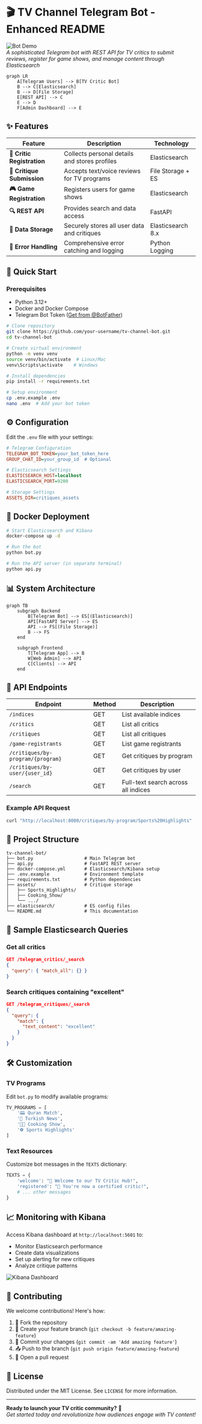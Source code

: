 # 🎬 TV Channel Telegram Bot - Enhanced README

![Bot Demo](https://via.placeholder.com/1200x500?text=TV+Critic+Hub+Interface+Showcase)  
*A sophisticated Telegram bot with REST API for TV critics to submit reviews, register for game shows, and manage content through Elasticsearch*

```mermaid
graph LR
    A[Telegram Users] --> B[TV Critic Bot]
    B --> C[Elasticsearch]
    B --> D[File Storage]
    E[REST API] --> C
    E --> D
    F[Admin Dashboard] --> E
```

## ✨ Features

| Feature | Description | Technology |
|---------|-------------|------------|
| **🧑 Critic Registration** | Collects personal details and stores profiles | Elasticsearch |
| **📝 Critique Submission** | Accepts text/voice reviews for TV programs | File Storage + ES |
| **🎮 Game Registration** | Registers users for game shows | Elasticsearch |
| **🔍 REST API** | Provides search and data access | FastAPI |
| **💾 Data Storage** | Securely stores all user data and critiques | Elasticsearch 8.x |
| **🚨 Error Handling** | Comprehensive error catching and logging | Python Logging |

## 🚀 Quick Start

### Prerequisites
- Python 3.12+
- Docker and Docker Compose
- Telegram Bot Token ([Get from @BotFather](https://core.telegram.org/bots#6-botfather))

```bash
# Clone repository
git clone https://github.com/your-username/tv-channel-bot.git
cd tv-channel-bot

# Create virtual environment
python -m venv venv
source venv/bin/activate  # Linux/Mac
venv\Scripts\activate    # Windows

# Install dependencies
pip install -r requirements.txt

# Setup environment
cp .env.example .env
nano .env  # Add your bot token
```

## ⚙️ Configuration

Edit the `.env` file with your settings:

```ini
# Telegram Configuration
TELEGRAM_BOT_TOKEN=your_bot_token_here
GROUP_CHAT_ID=your_group_id  # Optional

# Elasticsearch Settings
ELASTICSEARCH_HOST=localhost
ELASTICSEARCH_PORT=9200

# Storage Settings
ASSETS_DIR=critiques_assets
```

## 🐳 Docker Deployment

```bash
# Start Elasticsearch and Kibana
docker-compose up -d

# Run the bot
python bot.py

# Run the API server (in separate terminal)
python api.py
```

## 📊 System Architecture

```mermaid
graph TB
    subgraph Backend
        B[Telegram Bot] --> ES[(Elasticsearch)]
        API[FastAPI Server] --> ES
        API --> FS[(File Storage)]
        B --> FS
    end
    
    subgraph Frontend
        T[Telegram App] --> B
        W[Web Admin] --> API
        C[Clients] --> API
    end
```

## 📡 API Endpoints

| Endpoint | Method | Description |
|----------|--------|-------------|
| `/indices` | GET | List available indices |
| `/critics` | GET | List all critics |
| `/critiques` | GET | List all critiques |
| `/game-registrants` | GET | List game registrants |
| `/critiques/by-program/{program}` | GET | Get critiques by program |
| `/critiques/by-user/{user_id}` | GET | Get critiques by user |
| `/search` | GET | Full-text search across all indices |

### Example API Request
```bash
curl "http://localhost:8000/critiques/by-program/Sports%20Highlights"
```

## 📁 Project Structure

```
tv-channel-bot/
├── bot.py                   # Main Telegram bot
├── api.py                   # FastAPI REST server
├── docker-compose.yml       # Elasticsearch/Kibana setup
├── .env.example             # Environment template
├── requirements.txt         # Python dependencies
├── assets/                  # Critique storage
│   ├── Sports_Highlights/
│   ├── Cooking_Show/
│   └── .../
├── elasticsearch/           # ES config files
└── README.md                # This documentation
```

## 🧪 Sample Elasticsearch Queries

### Get all critics
```json
GET /telegram_critics/_search
{
  "query": { "match_all": {} }
}
```

### Search critiques containing "excellent"
```json
GET /telegram_critiques/_search
{
  "query": {
    "match": {
      "text_content": "excellent"
    }
  }
}
```

## 🛠️ Customization

### TV Programs
Edit `bot.py` to modify available programs:
```python
TV_PROGRAMS = [
    '🕮 Quran Match', 
    '📰 Turkish News', 
    '👨‍🍳 Cooking Show', 
    '⚽ Sports Highlights'
]
```

### Text Resources
Customize bot messages in the `TEXTS` dictionary:
```python
TEXTS = {
    'welcome': "🌟 Welcome to our TV Critic Hub!",
    'registered': "🎉 You're now a certified critic!",
    # ... other messages
}
```

## 📈 Monitoring with Kibana

Access Kibana dashboard at `http://localhost:5601` to:

- Monitor Elasticsearch performance
- Create data visualizations
- Set up alerting for new critiques
- Analyze critique patterns

![Kibana Dashboard](https://via.placeholder.com/800x400?text=Kibana+Monitoring+Dashboard)

## 🤝 Contributing

We welcome contributions! Here's how:

1. 🍴 Fork the repository
2. 🌿 Create your feature branch (`git checkout -b feature/amazing-feature`)
3. 💾 Commit your changes (`git commit -am 'Add amazing feature'`)
4. 📤 Push to the branch (`git push origin feature/amazing-feature`)
5. 🔀 Open a pull request

## 📄 License

Distributed under the MIT License. See `LICENSE` for more information.

---
**Ready to launch your TV critic community?** 🚀  
*Get started today and revolutionize how audiences engage with TV content!*
